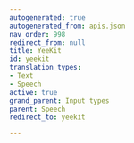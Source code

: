 ```yaml
---
autogenerated: true
autogenerated_from: apis.json
nav_order: 998
redirect_from: null
title: YeeKit
id: yeekit
translation_types:
- Text
- Speech
active: true
grand_parent: Input types
parent: Speech
redirect_to: yeekit

---
```


